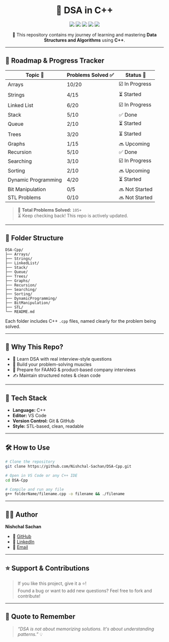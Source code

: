 
<h1 align="center">🚀 DSA in C++</h1>

<p align="center">
  <img src="https://img.shields.io/github/languages/top/Nishchal-Sachan/DSA-Cpp?style=flat-square" />
  <img src="https://img.shields.io/github/repo-size/Nishchal-Sachan/DSA-Cpp?style=flat-square" />
  <img src="https://img.shields.io/github/last-commit/Nishchal-Sachan/DSA-Cpp?style=flat-square" />
  <img src="https://img.shields.io/badge/DSA-C%2B%2B-blue.svg?style=flat-square" />
  <img src="https://img.shields.io/badge/Problems%20Solved-105-green?style=flat-square" />
</p>

<p align="center">
  📘 This repository contains my journey of learning and mastering <strong>Data Structures and Algorithms</strong> using <strong>C++</strong>.
</p>

---

## 🧭 Roadmap & Progress Tracker

| Topic 📘 | Problems Solved ✅ | Status 📌 |
|---------|--------------------|------------|
| Arrays | 10/20 | ☑️ In Progress |
| Strings | 4/15 | ⏳ Started |
| Linked List | 6/20 | ☑️ In Progress |
| Stack | 5/10 | ✅ Done |
| Queue | 2/10 | ⏳ Started |
| Trees | 3/20 | ⏳ Started |
| Graphs | 1/15 | 🔜 Upcoming |
| Recursion | 5/10 | ✅ Done |
| Searching | 3/10 | ☑️ In Progress |
| Sorting | 2/10 | 🔜 Upcoming |
| Dynamic Programming | 4/20 | ⏳ Started |
| Bit Manipulation | 0/5 | 🔜 Not Started |
| STL Problems | 0/10 | 🔜 Not Started |

> 🔖 **Total Problems Solved:** `105+`  
> ⏳ Keep checking back! This repo is actively updated.

---

## 📂 Folder Structure

```
DSA-Cpp/
├── Arrays/
├── Strings/
├── LinkedList/
├── Stack/
├── Queue/
├── Trees/
├── Graphs/
├── Recursion/
├── Searching/
├── Sorting/
├── DynamicProgramming/
├── BitManipulation/
├── STL/
└── README.md
```

Each folder includes C++ `.cpp` files, named clearly for the problem being solved.

---

## 🚀 Why This Repo?

- 🧠 Learn DSA with real interview-style questions
- 🎯 Build your problem-solving muscles
- 💼 Prepare for FAANG & product-based company interviews
- ✍️ Maintain structured notes & clean code

---

## 🧰 Tech Stack

- **Language:** C++
- **Editor:** VS Code
- **Version Control:** Git & GitHub
- **Style:** STL-based, clean, readable

---

## 🛠️ How to Use

```bash
# Clone the repository
git clone https://github.com/Nishchal-Sachan/DSA-Cpp.git

# Open in VS Code or any C++ IDE
cd DSA-Cpp

# Compile and run any file
g++ folderName/filename.cpp -o filename && ./filename
```

---

## 👨‍💻 Author

**Nishchal Sachan**

- 🔗 [GitHub](https://github.com/Nishchal-Sachan)
- 🔗 [LinkedIn](https://www.linkedin.com/in/sachannishchal/)
- 📧 [Email](mailto:sachannishchal@gmail.com)

---

## ⭐ Support & Contributions

> If you like this project, give it a ⭐!  
> Found a bug or want to add new questions? Feel free to fork and contribute!

---

## 🧠 Quote to Remember

> *“DSA is not about memorizing solutions. It's about understanding patterns.”* 💡
